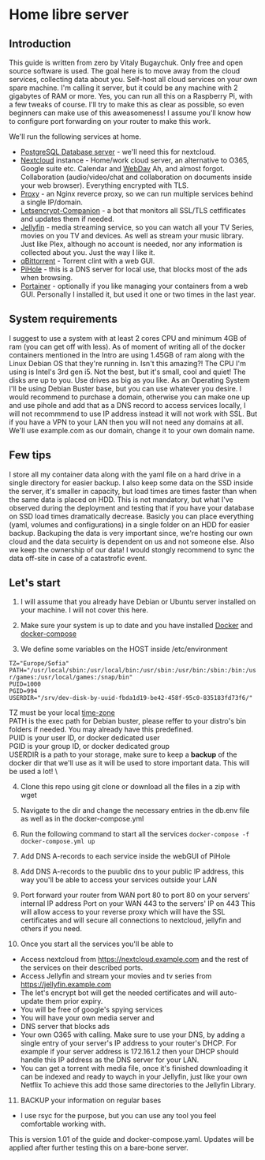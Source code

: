 # Home libre server

## Introduction

This guide is written from zero by Vitaly Bugaychuk. Only free and open source software is used.
The goal here is to move away from the cloud services, collecting data about you. Self-host all cloud services on your own spare machine.
I'm calling it server, but it could be any machine with 2 gigabytes of RAM or more.
Yes, you can run all this on a Raspberry Pi, with a few tweaks of course.
I'll try to make this as clear as possible, so even beginners can make use of this aweasomeness!
I assume you'll know how to configure port forwarding on your router to make this work.

We'll run the following services at home.
  * [PostgreSQL Database server](https://www.postgresql.org/) - we'll need this for nextcloud. 
  * [Nextcloud](https://nextcloud.com/) instance - Home/work cloud server, an alternative to O365, Google suite etc. Calendar and [WebDav](https://en.wikipedia.org/wiki/WebDAV) Ah, and almost forgot. Collaboration (audio/video/chat and collaboration on documents inside your web browser). Everything encrypted with TLS.
  * [Proxy](https://docs.nginx.com/nginx/admin-guide/web-server/reverse-proxy/) - an Nginx reverce proxy, so we can run multiple services behind a single IP/domain.
  * [Letsencrypt-Companion](https://hiqdev.com/packages/docker-letsencrypt-nginx-proxy-companion/) - a bot that monitors all SSL/TLS cetfificates and updates them if needed.
  * [Jellyfin](https://jellyfin.org/) - media streaming service, so you can watch all your TV Series, movies on you TV and devices. As well as stream your music library. Just like Plex, although no account is needed, nor any information is collected about you. Just the way I like it.
  * [qBittorrent](https://www.qbittorrent.org/) - Torrent clint with a web GUI.
  * [PiHole](https://pi-hole.net/) - this is a DNS server for local use, that blocks most of the ads when browsing.
  * [Portainer](https://www.portainer.io/) - optionally if you like managing your containers from a web GUI. Personally I installed it, but used it one or two times in the last year.

## System requirements

I suggest to use a system with at least 2 cores CPU and minimum 4GB of ram (you can get off with less).
As of moment of writing all of the docker containers mentioned in the Intro are using 1.45GB of ram along with the Linux Debian OS that they're running in. Isn't this amazing?!
The CPU I'm using is Intel's 3rd gen i5.
Not the best, but it's small, cool and quiet!
The disks are up to you. Use drives as big as you like.
As an Operating System I'll be using Debian Buster base, but you can use whatever you desire.
I would recommend to purchase a domain, otherwise you can make one up and use pihole and add that as a DNS record to access services locally, I will not recommmend to use IP address instead it will not work with SSL. But if you have a VPN to your LAN then you will not need any domains at all.
We'll use example.com as our domain, change it to your own domain name.

## Few tips

I store all my container data along with the yaml file on a hard drive in a single directory for easier backup.
I also keep some data on the SSD inside the server, it's smaller in capacity, but load times are times faster than when the same data is placed on HDD.
This is not mandatory, but what I've observed during the deployment and testing that if you have your database on SSD load times dramatically decrease.
Basicly you can place everything (yaml, volumes and configurations) in a single folder on an HDD for easier backup.
Backuping the data is very important since, we're hosting our own cloud and the data secuirty is dependent on us and not someone else. Also we keep the ownership of our data!
I would stongly recommend to sync the data off-site in case of a catastrofic event.

## Let's start

1. I will assume that you already have Debian or Ubuntu server installed on your machine. I will not cover this here.

2. Make sure your system is up to date and you have installed [Docker](https://docs.docker.com/engine/install/debian/) and [docker-compose](https://docs.docker.com/compose/install/)

3. We define some variables on the HOST inside /etc/environment

``TZ="Europe/Sofia"`` \
``PATH="/usr/local/sbin:/usr/local/bin:/usr/sbin:/usr/bin:/sbin:/bin:/usr/games:/usr/local/games:/snap/bin"`` \
``PUID=1000`` \
``PGID=994`` \
``USERDIR="/srv/dev-disk-by-uuid-fbda1d19-be42-458f-95c0-835183fd73f6/"``

  TZ must be your local [time-zone](https://en.wikipedia.org/wiki/List_of_tz_database_time_zones) \
  PATH is the exec path for Debian buster, please reffer to your distro's bin folders if needed. You may already have this predefined. \
  PUID is your user ID, or docker dedicated user \
  PGID is your group ID, or docker dedicated group \
  USERDIR is a path to your storage, make sure to keep a **backup** of the docker dir that we'll use as it will be used to store important data. This will be used a lot! \
  
4. Clone this repo using git clone or download all the files in a zip with wget

5. Navigate to the dir and change the necessary entries in the db.env file as well as in the docker-compose.yml

6. Run the following command to start all the services
``docker-compose -f docker-compose.yml up``

7. Add DNS A-records to each service inside the webGUI of PiHole

8. Add DNS A-records to the puublic dns to your public IP address, this way you'll be able to access your services outside your LAN

9. Port forward your router from WAN port 80 to port 80 on your servers' internal IP address
   Port on your WAN 443 to the servers' IP on 443
   This will allow access to your reverse proxy which will have the SSL certificates and will secure all connections to nextcloud, jellyfin and others if you need.

10. Once you start all the services you'll be able to 
 * Access nextcloud from https://nextcloud.example.com and the rest of the services on their described ports.
 * Access Jellyfin and stream your movies and tv series from https://jellyfin.example.com
 * The let's encrypt bot will get the needed certificates and will auto-update them prior expiry.
 * You will be free of google's spying services
 * You will have your own media server and
 * DNS server that blocks ads 
 * Your own O365 with calling.
   Make sure to use your DNS, by adding a single entry of your server's IP address to your router's DHCP. 
   For example if your server address is 172.16.1.2 then your DHCP should handle this IP address as the DNS server for your LAN.
 * You can get a torrent with media file, once it's finished downloading it can be indexed and ready to waych in your Jellyfin, just like your own Netflix
   To achieve this add those same directories to the Jellyfin Library.

11. BACKUP your information on regular bases
  * I use rsyc for the purpose, but you can use any tool you feel comfortable working with.

This is version 1.01 of the guide and docker-compose.yaml. Updates will be applied after further testing this on a bare-bone server.
